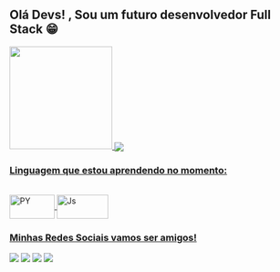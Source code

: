 ## Olá Devs! , Sou um futuro desenvolvedor Full Stack 😁

 <div>
   <a href="https://github.com/Wesllon">
   <img height="180em" src="https://github-readme-stats.vercel.app/api?username=Wesllon&show_icons=true&theme=blue-green&include_all_commits=true&count_private=true"/>
   <a href="https://github.com/Wesllon/github-readme-stats"><img align="center" src="https://github-readme-stats.vercel.app/api/top-langs/?username=Wesllon&layout=compact&theme=blue-green&hide_border=true" />


### Linguagem que estou aprendendo no momento:
</div>
<div style="display: inline_block"><br>
  <img align="center" alt="PY" height="42" width="79" src="https://img.shields.io/badge/Python-3776AB.svg?style=for-the-badge&logo=Python&logoColor=white">
  
  <img align="center" alt="Js" height="42" width="90" src="https://img.shields.io/badge/JavaScript-F7DF1E.svg?style=for-the-badge&logo=JavaScript&logoColor=black">
 
 ### Minhas Redes Sociais vamos ser amigos!
 
<div> 
  <a href="https://instagram.com/Atualizando..." target="_blank"><img src="https://img.shields.io/badge/-Instagram-%23E4405F?style=for-the-badge&logo=instagram&logoColor=white" target="_blank"></a>
 <a href="https://discord.gg/" target="_blank"><img src="https://img.shields.io/badge/Discord-7289DA?style=for-the-badge&logo=discord&logoColor=white" target="_blank"></a> 
  <a href = "mailto:srntememail@hotmail.com"><img src="https://img.shields.io/badge/-Gmail-%23333?style=for-the-badge&logo=gmail&logoColor=white" target="_blank"></a>
  <a href="https://www.linkedin.com/in/wesllon-alves"target="_blank"><img src="https://img.shields.io/badge/-LinkedIn-%230077B5?style=for-the-badge&logo=linkedin&logoColor=white" target="_blank"></a> 
 </div>
 
